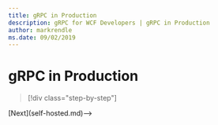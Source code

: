 ```yaml
---
title: gRPC in Production
description: gRPC for WCF Developers | gRPC in Production
author: markrendle
ms.date: 09/02/2019
---
```


# gRPC in Production

>[!div class="step-by-step"]
<!-->[Next](self-hosted.md)-->
